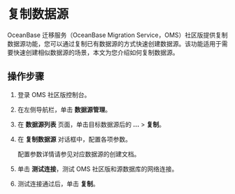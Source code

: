 # 复制数据源

OceanBase 迁移服务（OceanBase Migration Service，OMS）社区版提供复制数据源功能，您可以通过复制已有数据源的方式快速创建数据源。该功能适用于需要快速创建相似数据源的场景，本文为您介绍如何复制数据源。

## 操作步骤

1. 登录 OMS 社区版控制台。

2. 在左侧导航栏，单击 **数据源管理**。
   
3. 在 **数据源列表** 页面，单击目标数据源后的 **...** \> **复制**。

4. 在 **复制数据源** 对话框中，配置各项参数。

   配置参数详情请参见对应数据源的创建文档。

5. 单击 **测试连接**，测试 OMS 社区版和源数据库的网络连接。

6. 测试连接通过后，单击 **复制**。